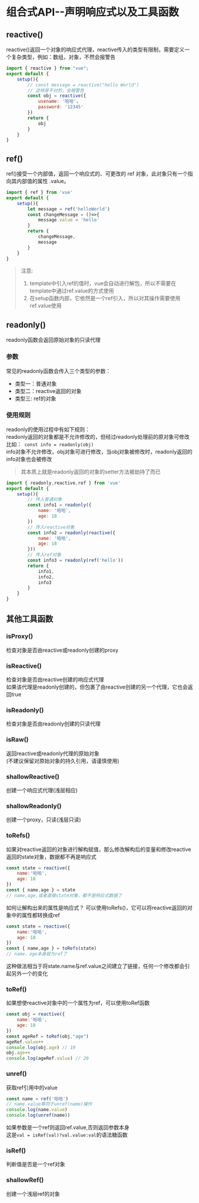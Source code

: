 # 组合式API--声明响应式以及工具函数
## reactive()
reactive()返回一个对象的响应式代理，reactive传入的类型有限制，需要定义一个复杂类型，例如：数组，对象，不然会报警告  
``` js
import { reactive } from "vue";
export default {
    setup(){
        // const message = reactive("hello World")
        // 这样是不对的，会报警告
        const obj = reactive({
            usename: '哈哈'，
            password: '12345'
        })
        return {
            obj
        }
    }
}
```
## ref()
ref()接受一个内部值，返回一个响应式的、可更改的 ref 对象，此对象只有一个指向其内部值的属性 .value。  
```js
import { ref } from 'vue'
export default {
    setup(){
        let message = ref('helloWorld')
        const changeMessage = ()=>{
            message.value = 'hello'
        }
        return {
            changeMessage,
            message
        }
    }
}
```
> 注意:
> 1. template中引入ref的值时，vue会自动进行解包，所以不需要在template中通过ref.value的方式使用  
> 2. 在setup函数内部，它依然是一个ref引入，所以对其操作需要使用ref.value使用  
## readonly()
readonly函数会返回原始对象的只读代理  
### 参数
常见的readonly函数会传入三个类型的参数：  
* 类型一：普通对象  
* 类型二：reactive返回的对象  
* 类型三: ref的对象

### 使用规则
readonly的使用过程中有如下规则：  
readonly返回的对象都是不允许修改的，但经过readonly处理前的原对象可修改  
比如：` const info = readonly(obj)`  
info对象不允许修改，obj对象可进行修改，当obj对象被修改时，readonly返回的info对象也会被修改  

> 其本质上就是readonly返回的对象的setter方法被劫持了而已  

``` js
import { readonly,reactive,ref } from 'vue'
export default {
    setup(){
        // 传入普通对象
        const info1 = readonly({
            name: '哈哈',
            age: 18
        })
        // 传入reactive对象
        const info2 = readonly(reactive({
            name: '哈哈',
            age: 18
        }))
        // 传入ref对象
        const info3 = readonly(ref('hello'))
        return {
            info1,
            info2,
            info3
        }
    }
}
```
## 其他工具函数
### isProxy()
检查对象是否由reactive或readonly创建的proxy  
### isReactive()
检查对象是否由reactive创建的响应式代理  
如果该代理是readonly创建的，但包裹了由reactive创建的另一个代理，它也会返回true  
### isReadonly()
检查对象是否由readonly创建的只读代理  
### isRaw()
返回reactive或readonly代理的原始对象  
(不建议保留对原始对象的持久引用，请谨慎使用)
### shallowReactive()
创建一个响应式代理(浅层相应)
### shallowReadonly()
创建一个proxy，只读(浅层只读)
### toRefs()
如果对reactive返回的对象进行解构赋值，那么修改解构后的变量和修改reactive返回的state对象，数据都不再是响应式  
``` js
const state = reactive({
    name:'哈哈',
    age: 18
})
const { name,age } = state
// name,age,或者直接state对象，都不是响应式数据了
```
如何让解构出来的属性是响应式？
可以使用toRefs()，它可以将reactive返回的对象中的属性都转换成ref  
``` js
const state = reactive({
    name:'哈哈',
    age: 18
})
const { name,age } = toRefs(state)
// name，age本身就为ref了
```
这种做法相当于将state.name与ref.value之间建立了链接，任何一个修改都会引起另外一个的变化  
### toRef()
如果想使reactive对象中的一个属性为ref，可以使用toRef函数
``` js
const obj = reactive({
    name:'哈哈',
    age: 18
})
const ageRef = toRef(obj,"age")
ageRef.value++
console.log(obj.age) // 19
obj.age++
console.log(ageRef.value) // 20
```
### unref()
获取ref引用中的value
``` js
const name = ref('哈哈')
// name.value等同于unref(name)操作
console.log(name.value)
console.log(unref(name))
```
如果参数是一个ref则返回ref.value,否则返回参数本身  
这是`val = isRef(val)?val.value:val`的语法糖函数  
### isRef()
判断值是否是一个ref对象  
### shallowRef()
创建一个浅层ref的对象